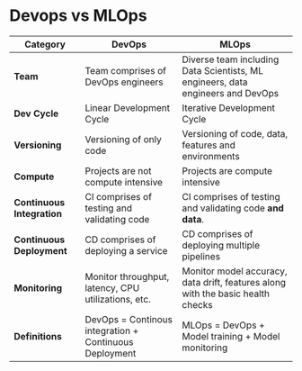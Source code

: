 # Devops vs MLOps
| Category               | DevOps                                                 | MLOps                                                                           |
| ---------              | ------------------                                     | --------------                                                                  |
| **Team**               | Team comprises of DevOps engineers                     | Diverse team including Data Scientists, ML engineers, data engineers and DevOps |
| **Dev Cycle**              | Linear Development Cycle                               | Iterative Development Cycle                                                     |
| **Versioning**             | Versioning of only code                                | Versioning of code, data, features and environments                             |
| **Compute**                | Projects are not compute intensive                     | Projects are compute intensive                                                  |
| **Continuous Integration** | CI comprises of testing and validating code            | CI comprises of testing and validating code **and data**.                       |
| **Continuous Deployment**  | CD comprises of deploying a service                    | CD comprises of deploying multiple pipelines                                    |
| **Monitoring**             | Monitor throughput, latency, CPU utilizations, etc.    | Monitor model accuracy, data drift, features along with the basic health checks |
| **Definitions**            | DevOps = Continous integration + Continuous Deployment | MLOps = DevOps + Model training + Model monitoring                              |
